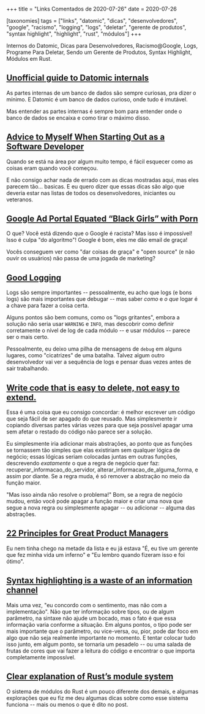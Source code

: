 +++
title = "Links Comentados de 2020-07-26"
date = 2020-07-26

[taxonomies]
tags = ["links", "datomic", "dicas", "desenvolvedores", "google", "racismo",
"logging", "logs", "deletar", "gerente de produtos", "syntax highlight",
"highlight", "rust", "módulos"]
+++

Internos do Datomic, Dicas para Desenvolvedores, Racismo@Google, Logs,
Programe Para Deletar, Sendo um Gerente de Produtos, Syntax Highlight, Módulos
em Rust.

<!-- more -->

## [Unofficial guide to Datomic internals](https://tonsky.me/blog/unofficial-guide-to-datomic-internals/)

As partes internas de um banco de dados são sempre curiosas, pra dizer o
mínimo. E Datomic é um banco de dados curioso, onde tudo é imutável.

Mas entender as partes internas é sempre bom para entender onde o banco de
dados se encaixa e como tirar o máximo disso.

## [Advice to Myself When Starting Out as a Software Developer](https://blog.pragmaticengineer.com/advice-to-myself-when-starting-as-a-software-developer/)

Quando se está na área por algum muito tempo, é fácil esquecer como as coisas
eram quando você começou.

E não consigo achar nada de errado com as dicas mostradas aqui, mas eles
parecem tão... basicas. E eu quero dizer que essas dicas são algo que deveria
estar nas listas de todos os desenvolvedores, iniciantes ou veteranos.

## [Google Ad Portal Equated “Black Girls” with Porn](https://themarkup.org/google-the-giant/2020/07/23/google-advertising-keywords-black-girls)

O que? Você está dizendo que o Google é racista? Mas isso é impossível! Isso é
culpa "do algoritmo"! Google é bom, eles me dão email de graça!

Vocês conseguem ver como "dar coisas de graça" e "open source" (e não ouvir os
usuários) não passa de uma jogada de marketing?

## [Good Logging](https://henrikwarne.com/2020/07/23/good-logging/)

Logs são sempre importantes -- pessoalmente, eu acho que logs (e bons logs)
são mais importantes que debugar -- mas saber _como_ e _o que_ logar é a chave
para fazer a coisa certa.

Alguns pontos são bem comuns, como os "logs gritantes", embora a solução não
seria usar `WARNING` e `INFO`, mas descobrir como definir corretamente o nível
de log de cada módulo -- e usar módulos -- parece ser o mais certo.

Pessoalmente, eu deixo uma pilha de mensagens de `debug` em alguns lugares,
como "cicatrizes" de uma batalha. Talvez algum outro desenvolvedor vai ver a
sequência de logs e pensar duas vezes antes de sair trabalhando.

## [Write code that is easy to delete, not easy to extend.](https://programmingisterrible.com/post/139222674273/write-code-that-is-easy-to-delete-not-easy-to)

Essa é uma coisa que eu consigo concordar: é melhor escrever um código que
seja fácil de ser apagado do que reusado. Mas simplesmente ir copiando
diversas partes várias vezes para que seja possível apagar uma sem afetar o
restado do código não parece ser a solução.

Eu simplesmente iria adicionar mais abstrações, ao ponto que as funções se
tornassem tão simples que elas existiriam sem qualquer lógica de negócio;
essas lógicas seriam colocadas juntas em outras funções, descrevendo
_exatamente_ o que a regra de negócio quer faz:
recuperar_informacao_do_servidor, alterar_informacao_de_alguma_forma, e assim
por diante. Se a regra muda, é só remover a abstração no meio da função maior.

"Mas isso ainda não resolve o problema!" Bom, se a regra de negócio mudou,
então você pode apagar a função maior e criar uma nova que segue a nova regra
ou simplesmente apagar -- ou adicionar -- alguma das abstrações.

## [22 Principles for Great Product Managers](https://reeve.blog/blog/principles/)

Eu nem tinha chego na metade da lista e eu já estava "É, eu tive um gerente
que fez minha vida um inferno" e "Eu lembro quando fizeram isso e foi ótimo".

## [Syntax highlighting is a waste of an information channel](https://buttondown.email/hillelwayne/archive/syntax-highlighting-is-a-waste-of-an-information/)

Mais uma vez, "eu concordo com o sentimento, mas não com a implementação". Não
que ter informação sobre tipos, ou de algum parâmetro, na sintaxe não ajude um
bocado, mas o fato é que essa informação varia conforme a situação. Em alguns
pontos, o tipo pode ser mais importante que o parâmetro, ou vice-versa, ou,
pior, pode dar foco em algo que não seja realmente importante no momento. E
tentar colocar tudo isso junto, em algum ponto, se tornaria um pesadelo -- ou
uma salada de frutas de cores que vai fazer a leitura do código e encontrar o
que importa completamente impossível.

## [Clear explanation of Rust’s module system](http://www.sheshbabu.com/posts/rust-module-system/)

O sistema de módulos do Rust é um pouco diferente dos demais, e algumas
explorações que eu fiz me deu algumas dicas sobre como esse sistema funciona
-- mais ou menos o que é dito no post.

<!-- 
vim:spelllang=pt:
-->
